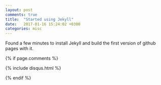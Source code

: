 ```yaml
---
layout: post
comments: true
title:  "Started using Jekyll"
date:   2017-01-16 15:24:02 +0300
categories: misc
---
```


Found a few minutes to install Jekyll and build the first version
of github pages with it.

{% if page.comments %}

{% include disqus.html %}

{% endif %}
